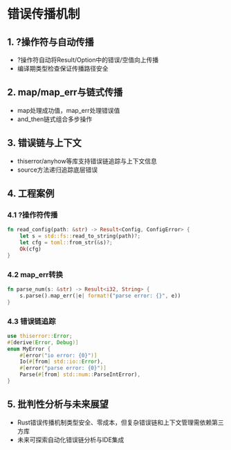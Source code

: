# 错误传播机制

## 1. ?操作符与自动传播

- ?操作符自动将Result/Option中的错误/空值向上传播
- 编译期类型检查保证传播路径安全

## 2. map/map_err与链式传播

- map处理成功值，map_err处理错误值
- and_then链式组合多步操作

## 3. 错误链与上下文

- thiserror/anyhow等库支持错误链追踪与上下文信息
- source方法递归追踪底层错误

## 4. 工程案例

### 4.1 ?操作符传播

```rust
fn read_config(path: &str) -> Result<Config, ConfigError> {
    let s = std::fs::read_to_string(path)?;
    let cfg = toml::from_str(&s)?;
    Ok(cfg)
}
```

### 4.2 map_err转换

```rust
fn parse_num(s: &str) -> Result<i32, String> {
    s.parse().map_err(|e| format!("parse error: {}", e))
}
```

### 4.3 错误链追踪

```rust
use thiserror::Error;
#[derive(Error, Debug)]
enum MyError {
    #[error("io error: {0}")]
    Io(#[from] std::io::Error),
    #[error("parse error: {0}")]
    Parse(#[from] std::num::ParseIntError),
}
```

## 5. 批判性分析与未来展望

- Rust错误传播机制类型安全、零成本，但复杂错误链和上下文管理需依赖第三方库
- 未来可探索自动化错误链分析与IDE集成
